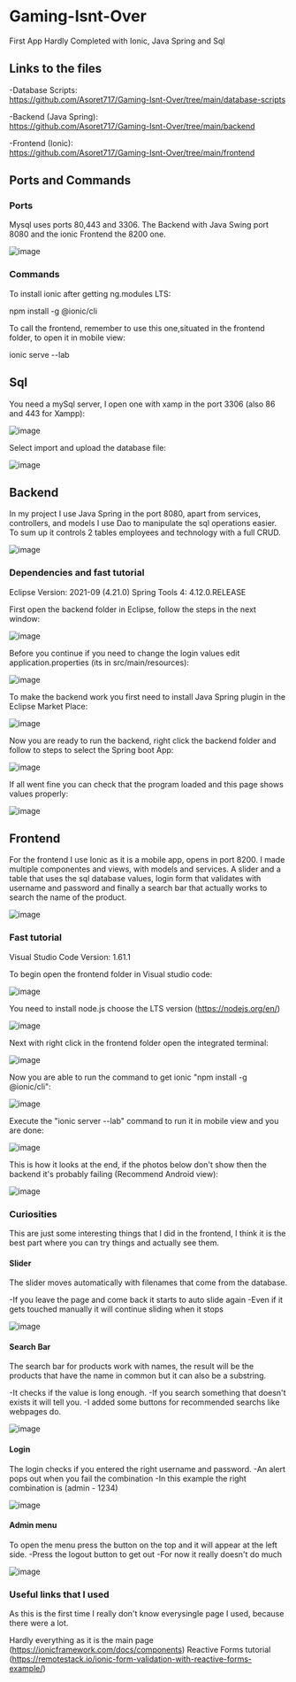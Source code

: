 # Gaming-Isnt-Over
First App Hardly Completed with Ionic, Java Spring and Sql


## Links to the files

-Database Scripts: <br>
https://github.com/Asoret717/Gaming-Isnt-Over/tree/main/database-scripts <br>

-Backend (Java Spring): <br>
https://github.com/Asoret717/Gaming-Isnt-Over/tree/main/backend <br>

-Frontend (Ionic): <br>
https://github.com/Asoret717/Gaming-Isnt-Over/tree/main/frontend <br>


## Ports and Commands

### Ports

Mysql uses ports 80,443 and 3306. The Backend with Java Swing port 8080 and the ionic Frontend the 8200 one.

![image](https://user-images.githubusercontent.com/81707462/137812160-f2c48420-3bdd-4f7c-87bd-c404cd257348.png)

### Commands

To install ionic after getting ng.modules LTS:

npm install -g @ionic/cli

To call the frontend, remember to use this one,situated in the frontend folder, to open it in mobile view:

ionic serve --lab

## Sql

You need a mySql server, I open one with xamp in the port 3306 (also 86 and 443 for Xampp):

![image](https://user-images.githubusercontent.com/81707462/137819493-4e3079d0-5ffa-47b2-a9a9-f0ec08b61f7f.png)

Select import and upload the database file:

![image](https://user-images.githubusercontent.com/81707462/137819229-d7daa667-eb10-4a80-b4fa-5cfee1dc31d2.png)


## Backend

In my project I use Java Spring in the port 8080, apart from services, controllers, and models I use Dao to manipulate
the sql operations easier. To sum up it controls 2 tables employees and technology with a full CRUD.

![image](https://user-images.githubusercontent.com/81707462/137812434-90412053-4d18-457b-b274-9129a4533849.png)

### Dependencies and fast tutorial

Eclipse Version: 2021-09 (4.21.0)            Spring Tools 4: 4.12.0.RELEASE 

First open the backend folder in Eclipse, follow the steps in the next window:

![image](https://user-images.githubusercontent.com/81707462/137813892-8cd3c0bc-a9a1-429e-b827-0188600cabc8.png)

Before you continue if you need to change the login values edit application.properties (its in src/main/resources):

![image](https://user-images.githubusercontent.com/81707462/137814895-7c0592e8-3c7d-4325-b1ee-af39bde1e9d1.png)

To make the backend work you first need to install Java Spring plugin in the Eclipse Market Place:

![image](https://user-images.githubusercontent.com/81707462/137813128-61637aa6-47ae-423d-9e39-c385e06e5922.png)

Now you are ready to run the backend, right click the backend folder and follow to steps to select the Spring boot App:

![image](https://user-images.githubusercontent.com/81707462/137813353-4a0b8abf-05c5-40c3-bfcc-33f9241f53ba.png)

If all went fine you can check that the program loaded and this page shows values properly:

![image](https://user-images.githubusercontent.com/81707462/137814347-9eca7035-21b1-46eb-bdef-b9b1c325bd05.png)


## Frontend

For the frontend I use Ionic as it is a mobile app, opens in port 8200. I made multiple componentes and views, with models and
services. A slider and a table that uses the sql database values, login form that validates with username and password and finally
a search bar that actually works to search the name of the product.

![image](https://user-images.githubusercontent.com/81707462/137815329-d25f741a-990f-4745-9b04-dd5c295a36b0.png)

### Fast tutorial

Visual Studio Code Version: 1.61.1

To begin open the frontend folder in Visual studio code:

![image](https://user-images.githubusercontent.com/81707462/137815694-ac13be74-5992-40db-ab0c-766d64b4ae4f.png)

You need to install node.js choose the LTS version (https://nodejs.org/en/)

![image](https://user-images.githubusercontent.com/81707462/137817024-b9e05c0a-c3b1-4180-b17e-ac5e5627dbca.png)

Next with right click in the frontend folder open the integrated terminal:

![image](https://user-images.githubusercontent.com/81707462/137816061-166a2552-757a-43ec-8904-36308fde1a5b.png)

Now you are able to run the command to get ionic "npm install -g @ionic/cli":

![image](https://user-images.githubusercontent.com/81707462/137817214-bb53860e-5408-4d90-9e71-6a9b8146f570.png)

Execute the "ionic server --lab" command to run it in mobile view and you are done:

![image](https://user-images.githubusercontent.com/81707462/137816430-36286493-969d-447c-b40b-e80446083063.png)

This is how it looks at the end, if the photos below don't show then the backend it's probably failing (Recommend Android view):

![image](https://user-images.githubusercontent.com/81707462/137817892-d799fd7e-55d1-4f44-b536-5132381d6dcb.png)


### Curiosities

This are just some interesting things that I did in the frontend, I think it is the best part where you can try things
and actually see them.

#### Slider

The slider moves automatically with filenames that come from the database.

-If you leave the page and come back it starts to auto slide again
-Even if it gets touched manually it will continue sliding when it stops

![image](https://user-images.githubusercontent.com/81707462/137817681-8e2294b4-58a4-45b4-ab0d-f8a0b91c5b45.png)

#### Search Bar

The search bar for products work with names, the result will be the products that have the name in common but it can also be a substring.

-It checks if the value is long enough.
-If you search something that doesn't exists it will tell you.
-I added some buttons for recommended searchs like webpages do.

![image](https://user-images.githubusercontent.com/81707462/137818218-30ff8fcc-04bb-4b6f-bcae-9cef5947198c.png)

#### Login

The login checks if you entered the right username and password.
-An alert pops out when you fail the combination
-In this example the right combination is (admin - 1234)

![image](https://user-images.githubusercontent.com/81707462/137819678-fe820a01-cb68-49c4-9248-2bd2652ec5af.png)

#### Admin menu

To open the menu press the button on the top and it will appear at the left side.
-Press the logout button to get out
-For now it really doesn't do much

![image](https://user-images.githubusercontent.com/81707462/137819625-baf22a13-f32e-4104-a941-3869efced670.png)

### Useful links that I used

As this is the first time I really don't know everysingle page I used, because there were a lot.

Hardly everything as it is the main page (https://ionicframework.com/docs/components)
Reactive Forms tutorial (https://remotestack.io/ionic-form-validation-with-reactive-forms-example/)







